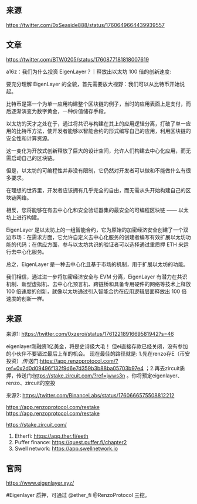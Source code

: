 ## 来源
https://twitter.com/0xSeaside888/status/1760649664439939557

## 文章
https://twitter.com/BTW0205/status/1760877181818007619

a16z：我们为什么投资 EigenLayer？｜释放出以太坊 100 倍的创新速度:

要充分理解 EigenLayer 的全貌，首先需要放大视野：我们可以从比特币开始说起。

比特币是第一个为单一应用构建整个区块链的例子，当时的应用表面上是支付，而后逐渐演变为数字黄金，一种价值储存手段。

以太坊的天才之处在于，通过将共识与构建在其上的应用逻辑分离，打破了单一应用的比特币方法，使开发者能够以智能合约的形式编写自己的应用，利用区块链的安全性和计算资源。

这一变化为开放式创新释放了巨大的设计空间，允许人们构建去中心化应用，而无需启动自己的区块链。  

但是，以太坊的可编程性并非没有限制，它仍然对开发者可以做和不能做什么有很多要求。

在理想的世界里，开发者应该拥有几乎完全的自由，而无需从头开始构建自己的区块链网络。

相反，您将能够在有去中心化和安全验证器集的最安全的可编程区块链 —— 以太坊上进行构建。  

EigenLayer 是以太坊上的一组智能合约，它为原始的加密经济安全创建了一个双边市场：在需求方面，它允许自定义去中心化服务的创建者编写有效扩展以太坊功能的代码；在供应方面，参与以太坊共识的验证者可以选择通过重质押 ETH 来运行去中心化服务。

总之，EigenLayer 是一种去中心化且基于市场的机制，用于扩展以太坊的功能。  

我们相信，通过进一步将加密经济安全与 EVM 分离，EigenLayer 有潜力在共识机制、新型虚拟机、去中心化预言机、跨链桥和具备专用硬件的网络等技术上释放 100 倍速度的创新，就像以太坊通过引入智能合约在应用逻辑层面释放出 100 倍速度的创新一样。


## 来源
来源1:
https://twitter.com/0xzeroi/status/1761221891669581942?s=46

eigenlayer刚融资1亿美金，将是史诗级大毛！
但ei直接存款已经关闭，没有参加的小伙伴不要错过最后上车的机会。
现在最佳的路径就是:
 1.先在renzo存E（币安投资）,传送门:https://app.renzoprotocol.com/?ref=0x2d0d09496f132f9d6e7d359b3b88ba05703b97e4 ；2.再去zircuit质押，传送门:https://stake.zircuit.com/?ref=jwws3n  。你将预定eigenlayer、renzo、zircuit的空投

来源2:
https://twitter.com/BinanceLabs/status/1760666575508812212

https://app.renzoprotocol.com/restake
https://app.renzoprotocol.com/restake

https://stake.zircuit.com/


1. Etherfi: https://app.ther.fi/eeth
2. Puffer finance: https://quest.puffer.fi/chapter2
3. Swell network: https://app.swellnetwork.io

## 官网
https://www.eigenlayer.xyz/

#Eigenlayer 质押，可通过 
@ether_fi
@RenzoProtocol
三挖。